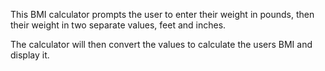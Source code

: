This BMI calculator prompts the user to enter their weight in pounds, then their
weight in two separate values, feet and inches.

The calculator will then convert the values to calculate the users BMI and 
display it.